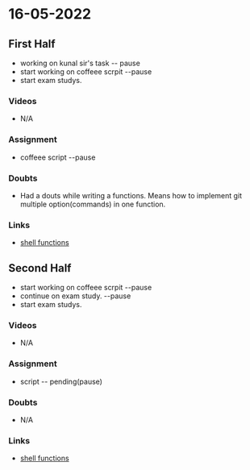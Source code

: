 # 16-05-2022

## First Half
- working on kunal sir's task -- pause
- start working on coffeee scrpit --pause
- start exam studys.

### Videos
- N/A

### Assignment 

- coffeee script --pause

### Doubts

- Had a douts while writing a functions. Means how to implement git multiple option(commands) in one function.

### Links

- [shell functions](https://www.tutorialspoint.com/unix/unix-shell-functions.htm)

## Second Half

- start working on coffeee scrpit --pause
- continue on exam study. --pause
- start exam studys.

### Videos

- N/A

### Assignment 

- script -- pending(pause)

### Doubts
- N/A

### Links

- [shell functions](https://www.tutorialspoint.com/unix/unix-shell-functions.htm)


